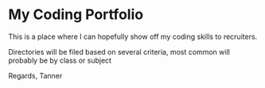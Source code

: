 # My Coding Portfolio
This is a place where I can hopefully show off my coding skills to recruiters. 

Directories will be filed based on several criteria, most common will probably be by class or subject

Regards,
Tanner
